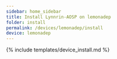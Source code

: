 ```yaml
---
sidebar: home_sidebar
title: Install Lynnrin-AOSP on lemonadep
folder: install
permalink: /devices/lemonadep/install
device: lemonadep
---
```

{% include templates/device_install.md %}
